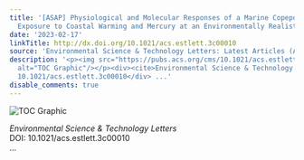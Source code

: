 ```yaml
---
title: '[ASAP] Physiological and Molecular Responses of a Marine Copepod Under Multigenerational
  Exposure to Coastal Warming and Mercury at an Environmentally Realistic Concentration'
date: '2023-02-17'
linkTitle: http://dx.doi.org/10.1021/acs.estlett.3c00010
source: 'Environmental Science & Technology Letters: Latest Articles (ACS Publications)'
description: '<p><img src="https://pubs.acs.org/cms/10.1021/acs.estlett.3c00010/asset/images/medium/ez3c00010_0003.gif"
  alt="TOC Graphic"/></p><div><cite>Environmental Science & Technology Letters</cite></div><div>DOI:
  10.1021/acs.estlett.3c00010</div> ...'
disable_comments: true
---
```

<p><img src="https://pubs.acs.org/cms/10.1021/acs.estlett.3c00010/asset/images/medium/ez3c00010_0003.gif" alt="TOC Graphic"/></p><div><cite>Environmental Science & Technology Letters</cite></div><div>DOI: 10.1021/acs.estlett.3c00010</div> ...
